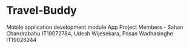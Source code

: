 # Travel-Buddy
Mobile application development module
App Project
Members - Sahan Chandrabahu IT19072784, Udesh Wijesekara, Pasan Wadhasinghe IT19026244
